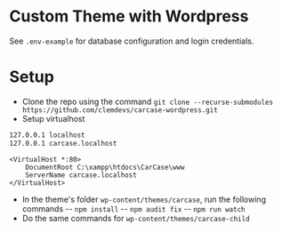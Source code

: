 # Custom Theme with Wordpress

See `.env-example` for database configuration and login credentials.

# Setup
- Clone the repo using the command ``git clone --recurse-submodules https://github.com/clemdevs/carcase-wordpress.git``
- Setup virtualhost 
```hosts.txt
127.0.0.1 localhost
127.0.0.1 carcase.localhost
```

```xampp/etc/conf/extra/httpd-vhosts
<VirtualHost *:80>
	DocumentRoot C:\xampp\htdocs\CarCase\www
	ServerName carcase.localhost
</VirtualHost>
```

- In the theme's folder `wp-content/themes/carcase`, run the following commands
-- `npm install` 
-- `npm audit fix`
-- `npm run watch`
- Do the same commands for `wp-content/themes/carcase-child`

